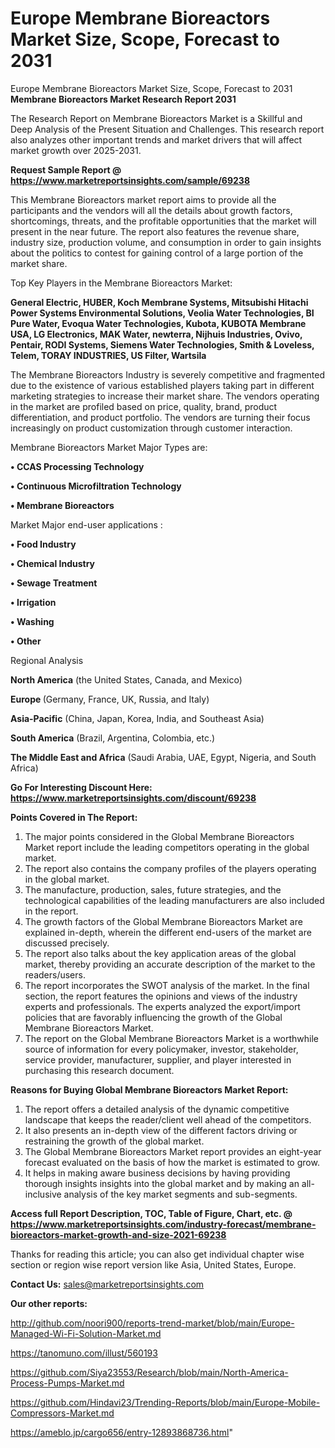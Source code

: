 # Europe Membrane Bioreactors Market Size, Scope, Forecast to 2031
 Europe Membrane Bioreactors Market Size, Scope, Forecast to 2031
<strong>Membrane Bioreactors Market Research Report 2031</strong>

The Research Report on Membrane Bioreactors Market is a Skillful and Deep Analysis of the Present Situation and Challenges. This research report also analyzes other important trends and market drivers that will affect market growth over 2025-2031.

<strong>Request Sample Report @ <a href=https://www.marketreportsinsights.com/sample/69238>https://www.marketreportsinsights.com/sample/69238</a></strong>

This Membrane Bioreactors market report aims to provide all the participants and the vendors will all the details about growth factors, shortcomings, threats, and the profitable opportunities that the market will present in the near future. The report also features the revenue share, industry size, production volume, and consumption in order to gain insights about the politics to contest for gaining control of a large portion of the market share.

Top Key Players in the Membrane Bioreactors Market:

<strong>General Electric, HUBER, Koch Membrane Systems, Mitsubishi Hitachi Power Systems Environmental Solutions, Veolia Water Technologies, BI Pure Water, Evoqua Water Technologies, Kubota, KUBOTA Membrane USA, LG Electronics, MAK Water, newterra, Nijhuis Industries, Ovivo, Pentair, RODI Systems, Siemens Water Technologies, Smith & Loveless, Telem, TORAY INDUSTRIES, US Filter, Wartsila</strong>

The Membrane Bioreactors Industry is severely competitive and fragmented due to the existence of various established players taking part in different marketing strategies to increase their market share. The vendors operating in the market are profiled based on price, quality, brand, product differentiation, and product portfolio. The vendors are turning their focus increasingly on product customization through customer interaction.

Membrane Bioreactors Market Major Types are:

<strong>• CCAS Processing Technology

• Continuous Microfiltration Technology

• Membrane Bioreactors</strong>

Market Major end-user applications :

<strong>• Food Industry

• Chemical Industry

• Sewage Treatment

• Irrigation

• Washing

• Other</strong>

Regional Analysis

</u><strong><b>North America</b></strong> (the United States, Canada, and Mexico)

<strong><b>Europe </b></strong>(Germany, France, UK, Russia, and Italy)

<strong><b>Asia-Pacific</b></strong> (China, Japan, Korea, India, and Southeast Asia)

<strong><b>South America</b></strong> (Brazil, Argentina, Colombia, etc.)

<strong><b>The Middle East and Africa</b></strong> (Saudi Arabia, UAE, Egypt, Nigeria, and South Africa)

<strong>Go For Interesting Discount Here: <a href=https://www.marketreportsinsights.com/discount/69238>https://www.marketreportsinsights.com/discount/69238</a></strong>

<strong>Points Covered in The Report:</strong>
<ol>
  <li>The major points considered in the Global Membrane Bioreactors Market report include the leading competitors operating in the global market.</li>
  <li>The report also contains the company profiles of the players operating in the global market.</li>
  <li>The manufacture, production, sales, future strategies, and the technological capabilities of the leading manufacturers are also included in the report.</li>
  <li>The growth factors of the Global Membrane Bioreactors Market are explained in-depth, wherein the different end-users of the market are discussed precisely.</li>
  <li>The report also talks about the key application areas of the global market, thereby providing an accurate description of the market to the readers/users.</li>
  <li>The report incorporates the SWOT analysis of the market. In the final section, the report features the opinions and views of the industry experts and professionals. The experts analyzed the export/import policies that are favorably influencing the growth of the Global Membrane Bioreactors Market.</li>
  <li>The report on the Global Membrane Bioreactors Market is a worthwhile source of information for every policymaker, investor, stakeholder, service provider, manufacturer, supplier, and player interested in purchasing this research document.</li>
</ol>
<strong>Reasons for Buying Global Membrane Bioreactors Market Report:</strong>

<ol>
  <li>The report offers a detailed analysis of the dynamic competitive landscape that keeps the reader/client well ahead of the competitors.</li>
  <li>It also presents an in-depth view of the different factors driving or restraining the growth of the global market.</li>
  <li>The Global Membrane Bioreactors Market report provides an eight-year forecast evaluated on the basis of how the market is estimated to grow.</li>
  <li>It helps in making aware business decisions by having providing thorough insights insights into the global market and by making an all-inclusive analysis of the key market segments and sub-segments.</li>
</ol>
<strong>Access full Report Description, TOC, Table of Figure, Chart, etc. @ <a href=https://www.marketreportsinsights.com/industry-forecast/membrane-bioreactors-market-growth-and-size-2021-69238>https://www.marketreportsinsights.com/industry-forecast/membrane-bioreactors-market-growth-and-size-2021-69238</a></strong>


Thanks for reading this article; you can also get individual chapter wise section or region wise report version like Asia, United States, Europe.

<strong>Contact Us:</strong>
sales@marketreportsinsights.com

<strong>Our other reports:</strong>

<a href=http://github.com/noori900/reports-trend-market/blob/main/Europe-Managed-Wi-Fi-Solution-Market.md>http://github.com/noori900/reports-trend-market/blob/main/Europe-Managed-Wi-Fi-Solution-Market.md</a>

<a href=https://tanomuno.com/illust/560193>https://tanomuno.com/illust/560193</a>

<a href=https://github.com/Siya23553/Research/blob/main/North-America-Process-Pumps-Market.md>https://github.com/Siya23553/Research/blob/main/North-America-Process-Pumps-Market.md</a>

<a href=https://github.com/Hindavi23/Trending-Reports/blob/main/Europe-Mobile-Compressors-Market.md>https://github.com/Hindavi23/Trending-Reports/blob/main/Europe-Mobile-Compressors-Market.md</a>

<a href=https://ameblo.jp/cargo656/entry-12893868736.html>https://ameblo.jp/cargo656/entry-12893868736.html</a>"
